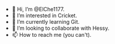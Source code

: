 - 👋 Hi, I’m @ElChe1177.
- 👀 I’m interested in Cricket.
- 🌱 I’m currently learning Git.
- 💞️ I’m looking to collaborate with Hessy.
- 📫 How to reach me (you can't).

<!---
ElChe1177/ElChe1177 is a ✨ special ✨ repository because its `README.md` (this file) appears on your GitHub profile.
You can click the Preview link to take a look at your changes.
--->
